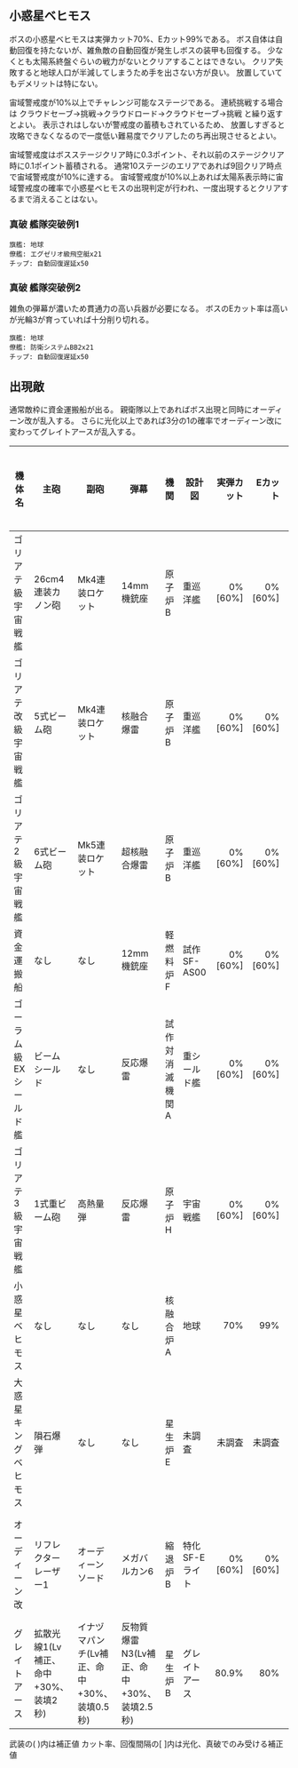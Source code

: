 ## 小惑星ベヒモス

ボスの小惑星ベヒモスは実弾カット70%、Eカット99%である。
ボス自体は自動回復を持たないが、雑魚敵の自動回復が発生しボスの装甲も回復する。
少なくとも太陽系終盤ぐらいの戦力がないとクリアすることはできない。
クリア失敗すると地球人口が半減してしまうため手を出さない方が良い。
放置していてもデメリットは特にない。

宙域警戒度が10%以上でチャレンジ可能なステージである。
連続挑戦する場合は クラウドセーブ→挑戦→クラウドロード→クラウドセーブ→挑戦 と繰り返すとよい。
表示されはしないが警戒度の蓄積もされているため、
放置しすぎると攻略できなくなるので一度低い難易度でクリアしたのち再出現させるとよい。

宙域警戒度はボスステージクリア時に0.3ポイント、それ以前のステージクリア時に0.1ポイント蓄積される。
通常10ステージのエリアであれば9回クリア時点で宙域警戒度が10%に達する。
宙域警戒度が10%以上あれば太陽系表示時に宙域警戒度の確率で小惑星ベヒモスの出現判定が行われ、一度出現するとクリアするまで消えることはない。


### 真破 艦隊突破例1

```
旗艦: 地球
僚艦: エグゼリオ級飛空艇x21
チップ: 自動回復遅延x50
```

### 真破 艦隊突破例2

雑魚の弾幕が濃いため貫通力の高い兵器が必要になる。
ボスのEカット率は高いが光輪3が育っていれば十分削り切れる。

```
旗艦: 地球
僚艦: 防衛システムBB2x21
チップ: 自動回復遅延x50
```

## 出現敵

通常敵枠に資金運搬船が出る。
親衛隊以上であればボス出現と同時にオーディーン改が乱入する。
さらに光化以上であれば3分の1の確率でオーディーン改に変わってグレイトアースが乱入する。

<ul class="enemies-list"></ul>

| 機体名                 | 主砲                                 | 副砲                                        | 弾幕                                      | 機関            | 設計図         | 実弾カット |  Eカット | 爆風カット | 回避率 | 爆風回避率 | 回復間隔   | 登場ステージ      |
|------------------------|--------------------------------------|---------------------------------------------|-------------------------------------------|-----------------|--------------  |-----------:|---------:|-----------:|-------:|-----------:|------------|-------------------|
| ゴリアテ級宇宙戦艦     | 26cm4連装カノン砲                    | Mk4連装ロケット                             | 14mm機銃座                                | 原子炉B         | 重巡洋艦       |    0%[60%] |  0%[60%] |         0% |     0% |         0% | なし[30秒] | 1                 |
| ゴリアテ改級宇宙戦艦   | 5式ビーム砲                          | Mk4連装ロケット                             | 核融合爆雷                                | 原子炉B         | 重巡洋艦       |    0%[60%] |  0%[60%] |         0% |     0% |         0% | なし[30秒] | 1                 |
| ゴリアテ2級宇宙戦艦    | 6式ビーム砲                          | Mk5連装ロケット                             | 超核融合爆雷                              | 原子炉B         | 重巡洋艦       |    0%[60%] |  0%[60%] |         0% |     0% |         0% | なし[30秒] | 1                 |
| 資金運搬船             | なし                                 | なし                                        | 12mm機銃座                                | 軽燃料炉F       | 試作SF-AS00    |    0%[60%] |  0%[60%] |         0% |     0% |         0% | なし[30秒] | 1                 |
| ゴーラム級EXシールド艦 | ビームシールド                       | なし                                        | 反応爆雷                                  | 試作対消滅機関A | 重シールド艦   |    0%[60%] |  0%[60%] |         0% |     0% |         0% | なし[30秒] | 1                 |
| ゴリアテ3級宇宙戦艦    | 1式重ビーム砲                        | 高熱量弾                                    | 反応爆雷                                  | 原子炉H         | 宇宙戦艦       |    0%[60%] |  0%[60%] |         0% |     0% |         0% | なし[30秒] | 1                 |
| 小惑星ベヒモス         | なし                                 | なし                                        | なし                                      | 核融合炉A       | 地球           |        70% |      99% |         0% |     0% |         0% | なし       | 1ボス             |
| 大惑星キングベヒモス   | 隕石爆弾                             | なし                                        | なし                                      | 星生炉E         | 未調査         |     未調査 |   未調査 |     未調査 | 未調査 |     未調査 | 未調査     | 1裏ボス(光化以上) |
| オーディーン改         | リフレクターレーザー1                | オーディーンソード                          | メガバルカン6                             | 縮退炉B         | 特化SF-Eライト |    0%[60%] |  0%[60%] |         0% |     0% |         0% | なし[30秒] | 1乱入(親衛隊以上) |
| グレイトアース         | 拡散光線1(Lv補正、命中+30%、装填2秒) | イナヅマパンチ(Lv補正、命中+30%、装填0.5秒) | 反物質爆雷N3(Lv補正、命中+30%、装填2.5秒) | 星生炉B         | グレイトアース |      80.9% |      80% |      80.9% |    75% |        75% | 10秒       | 1乱入(光化以上)   |

武装の( )内は補正値
カット率、回復間隔の[ ]内は光化、真破でのみ受ける補正値
